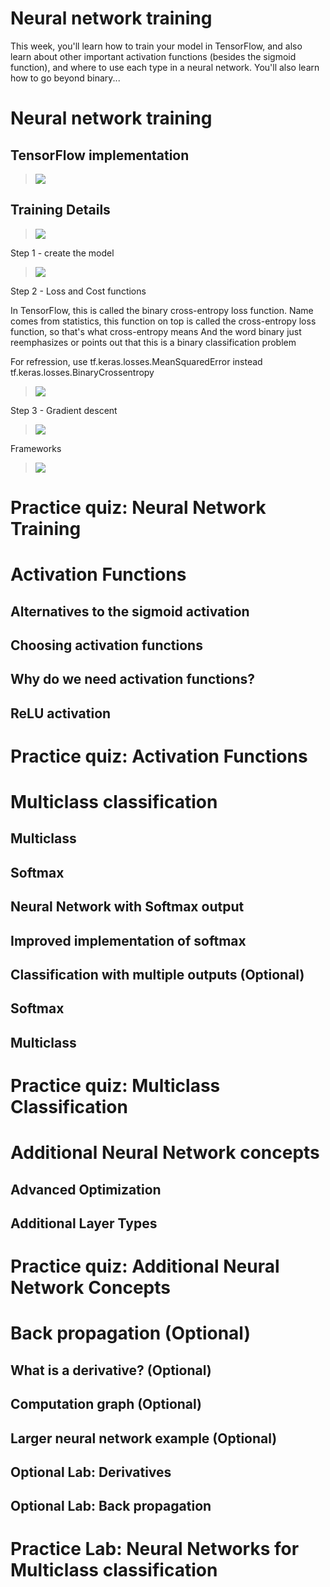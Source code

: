 # Neural network training

This week, you'll learn how to train your model in TensorFlow, and also learn about other important activation functions (besides the sigmoid function), and where to use each type in a neural network. You'll also learn how to go beyond binary...

# Neural network training

## TensorFlow implementation

> <img src="./images/w02-01-TensorFlow_implementation/img_2023-01-30_22-15-48.png">

## Training Details

> <img src="./images/w02-02-Training_Details/img_2023-01-30_22-23-20.png">

Step 1 - create the model

> <img src="./images/w02-02-Training_Details/img_2023-01-30_22-23-57.png">

Step 2 - Loss and Cost functions

In TensorFlow, this is called the binary cross-entropy loss function. 
Name comes from statistics, this function on top is called the cross-entropy loss function, so that's what cross-entropy means
And the word binary just reemphasizes or points out that this is a binary classification problem

For refression, use tf.keras.losses.MeanSquaredError instead tf.keras.losses.BinaryCrossentropy

> <img src="./images/w02-02-Training_Details/img_2023-01-30_22-29-11.png">

Step 3 - Gradient descent

> <img src="./images/w02-02-Training_Details/img_2023-01-30_22-32-25.png">

Frameworks

> <img src="./images/w02-02-Training_Details/img_2023-01-30_22-32-39.png">


# Practice quiz: Neural Network Training


# Activation Functions

## Alternatives to the sigmoid activation

## Choosing activation functions

## Why do we need activation functions?

## ReLU activation




# Practice quiz: Activation Functions


# Multiclass classification

## Multiclass

## Softmax

## Neural Network with Softmax output

## Improved implementation of softmax

## Classification with multiple outputs (Optional)

## Softmax

## Multiclass



# Practice quiz: Multiclass Classification



# Additional Neural Network concepts

## Advanced Optimization

## Additional Layer Types




# Practice quiz: Additional Neural Network Concepts


# Back propagation (Optional)

## What is a derivative? (Optional)

## Computation graph (Optional)

## Larger neural network example (Optional)

## Optional Lab: Derivatives

## Optional Lab: Back propagation




# Practice Lab: Neural Networks for Multiclass classification